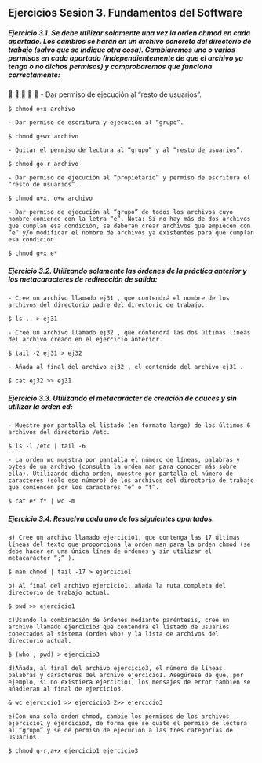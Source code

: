 ## Ejercicios Sesion 3. Fundamentos del Software

##### Ejercicio 3.1. Se debe utilizar solamente una vez la orden chmod en cada apartado. Los cambios se harán en un archivo concreto del directorio de trabajo (salvo que se indique otra cosa). Cambiaremos uno o varios permisos en cada apartado (independientemente de que el archivo ya tenga o no dichos permisos) y comprobaremos que funciona correctamente:
􏰆 􏰆 􏰆 􏰆 􏰆
	- Dar permiso de ejecución al “resto de usuarios”.

	$ chmod o+x archivo

	- Dar permiso de escritura y ejecución al “grupo”.

	$ chmod g+wx archivo

	- Quitar el permiso de lectura al “grupo” y al “resto de usuarios”.

	$ chmod go-r archivo

	- Dar permiso de ejecución al “propietario” y permiso de escritura el “resto de usuarios”.

	$ chmod u+x, o+w archivo

	- Dar permiso de ejecución al “grupo” de todos los archivos cuyo nombre comience con la letra “e”. Nota: Si no hay más de dos archivos que cumplan esa condición, se deberán crear archivos que empiecen con “e” y/o modificar el nombre de archivos ya existentes para que cumplan esa condición.

	$ chmod g+x e*


##### Ejercicio 3.2. Utilizando solamente las órdenes de la práctica anterior y los metacaracteres de redirección de salida:
	- Cree un archivo llamado ej31 , que contendrá el nombre de los archivos del directorio padre del directorio de trabajo.

	$ ls .. > ej31

	- Cree un archivo llamado ej32 , que contendrá las dos últimas líneas del archivo creado en el ejercicio anterior.

	$ tail -2 ej31 > ej32

	- Añada al final del archivo ej32 , el contenido del archivo ej31 .
	
    $ cat ej32 >> ej31

##### Ejercicio 3.3. Utilizando el metacarácter de creación de cauces y sin utilizar la orden cd:
	- Muestre por pantalla el listado (en formato largo) de los últimos 6 archivos del directorio /etc.

	$ ls -l /etc | tail -6

	- La orden wc muestra por pantalla el número de líneas, palabras y bytes de un archivo (consulta la orden man para conocer más sobre ella). Utilizando dicha orden, muestre por pantalla el número de caracteres (sólo ese número) de los archivos del directorio de trabajo que comiencen por los caracteres “e” o “f”.
	
    $ cat e* f* | wc -m


##### Ejercicio 3.4. Resuelva cada uno de los siguientes apartados.
	a) Cree un archivo llamado ejercicio1, que contenga las 17 últimas líneas del texto que proporciona la orden man para la orden chmod (se debe hacer en una única línea de órdenes y sin utilizar el metacarácter “;” ).
    
    $ man chmod | tail -17 > ejercicio1
    
    b) Al final del archivo ejercicio1, añada la ruta completa del directorio de trabajo actual.
    
    $ pwd >> ejercicio1
    
    c)Usando la combinación de órdenes mediante paréntesis, cree un archivo llamado ejercicio3 que contendrá el listado de usuarios conectados al sistema (orden who) y la lista de archivos del directorio actual.
    
    $ (who ; pwd) > ejercicio3
    
    d)Añada, al final del archivo ejercicio3, el número de líneas, palabras y caracteres del archivo ejercicio1. Asegúrese de que, por ejemplo, si no existiera ejercicio1, los mensajes de error también se añadieran al final de ejercicio3.
    
    & wc ejercicio1 >> ejercicio3 2>> ejercicio3
    
    e)Con una sola orden chmod, cambie los permisos de los archivos ejercicio1 y ejercicio3, de forma que se quite el permiso de lectura al “grupo” y se dé permiso de ejecución a las tres categorías de usuarios.
    
    $ chmod g-r,a+x ejercicio1 ejercicio3
    
    
    
    